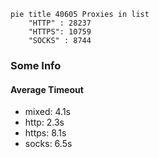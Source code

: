 
```mermaid
pie title 40605 Proxies in list
    "HTTP" : 28237
    "HTTPS": 10759
    "SOCKS" : 8744
```

### Some Info
#### Average Timeout

- mixed: 4.1s
- http: 2.3s
- https: 8.1s
- socks: 6.5s